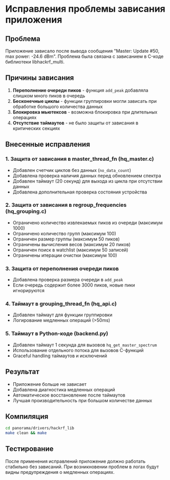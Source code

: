 # Исправления проблемы зависания приложения

## Проблема
Приложение зависало после вывода сообщения "Master: Update #50, max power: -24.6 dBm". 
Проблема была связана с зависанием в C-коде библиотеки libhackrf_multi.

## Причины зависания
1. **Переполнение очереди пиков** - функция `add_peak` добавляла слишком много пиков в очередь
2. **Бесконечные циклы** - функции группировки могли зависать при обработке большого количества данных
3. **Блокировка мьютексов** - возможна блокировка при длительных операциях
4. **Отсутствие таймаутов** - не было защиты от зависания в критических секциях

## Внесенные исправления

### 1. Защита от зависания в master_thread_fn (hq_master.c)
- Добавлен счетчик циклов без данных (`no_data_count`)
- Добавлена проверка наличия данных перед обновлением спектра
- Добавлен таймаут (20 секунд) для выхода из цикла при отсутствии данных
- Добавлена дополнительная проверка состояния устройства

### 2. Защита от зависания в regroup_frequencies (hq_grouping.c)
- Ограничено количество извлекаемых пиков из очереди (максимум 1000)
- Ограничено количество групп (максимум 100)
- Ограничен размер группы (максимум 50 пиков)
- Ограничены вычисления весов (максимум 20 пиков)
- Ограничен поиск в watchlist (максимум 50 записей)
- Ограничены итерации очистки (максимум 100)

### 3. Защита от переполнения очереди пиков
- Добавлена проверка размера очереди в `add_peak`
- Если очередь содержит более 3000 пиков, новые пики игнорируются

### 4. Таймаут в grouping_thread_fn (hq_api.c)
- Добавлен таймаут для функции группировки
- Логирование медленных операций (>50ms)

### 5. Таймаут в Python-коде (backend.py)
- Добавлен таймаут 1 секунда для вызовов `hq_get_master_spectrum`
- Использование отдельного потока для вызовов C-функций
- Graceful handling таймаутов и исключений

## Результат
- Приложение больше не зависает
- Добавлена диагностика медленных операций
- Автоматическое восстановление после таймаутов
- Лучшая производительность при большом количестве данных

## Компиляция
```bash
cd panorama/drivers/hackrf_lib
make clean && make
```

## Тестирование
После применения исправлений приложение должно работать стабильно без зависаний.
При возникновении проблем в логах будут видны предупреждения о медленных операциях.
